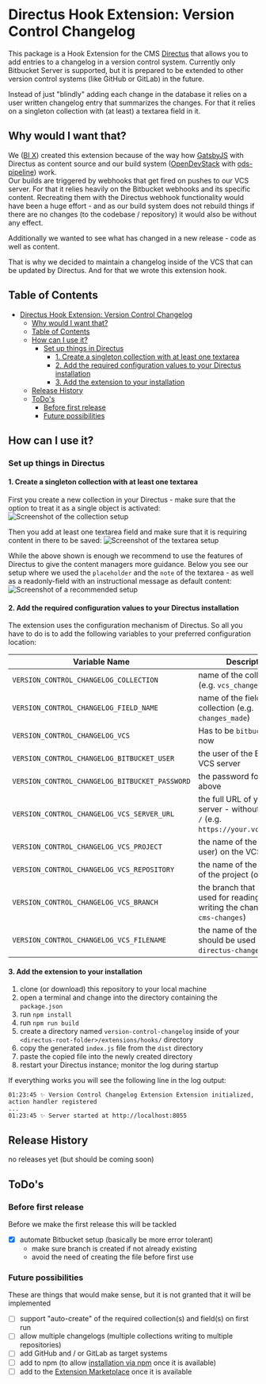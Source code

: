 # Directus Hook Extension: Version Control Changelog

This package is a Hook Extension for the CMS [Directus](https://directus.io) that allows you to add entries to a changelog in a version control system. Currently only Bitbucket Server is supported, but it is prepared to be extended to other version control systems (like GitHub or GitLab) in the future.

Instead of just "blindly" adding each change in the database it relies on a user written changelog entry that summarizes the changes. For that it relies on a singleton collection with (at least) a textarea field in it.

## Why would I want that?

We ([BI X](https://www.bix-digital.com)) created this extension because of the way how [GatsbyJS](https://www.gatsbyjs.com/) with Directus as content source and our build system ([OpenDevStack](https://www.opendevstack.org/) with [ods-pipeline](https://github.com/opendevstack/ods-pipeline)) work.  
Our builds are triggered by webhooks that get fired on pushes to our VCS server. For that it relies heavily on the Bitbucket webhooks and its specific content. Recreating them with the Directus webhook functionality would have been a huge effort - and as our build system does not rebuild things if there are no changes (to the codebase / repository) it would also be without any effect.

Additionally we wanted to see what has changed in a new release - code as well as content.

That is why we decided to maintain a changelog inside of the VCS that can be updated by Directus. And for that we wrote this extension hook.

## Table of Contents

- [Directus Hook Extension: Version Control Changelog](#directus-hook-extension-version-control-changelog)
	- [Why would I want that?](#why-would-i-want-that)
	- [Table of Contents](#table-of-contents)
	- [How can I use it?](#how-can-i-use-it)
		- [Set up things in Directus](#set-up-things-in-directus)
			- [1. Create a singleton collection with at least one textarea](#1-create-a-singleton-collection-with-at-least-one-textarea)
			- [2. Add the required configuration values to your Directus installation](#2-add-the-required-configuration-values-to-your-directus-installation)
			- [3. Add the extension to your installation](#3-add-the-extension-to-your-installation)
	- [Release History](#release-history)
	- [ToDo's](#todos)
		- [Before first release](#before-first-release)
		- [Future possibilities](#future-possibilities)

## How can I use it?

### Set up things in Directus

#### 1. Create a singleton collection with at least one textarea

First you create a new collection in your Directus - make sure that the option to treat it as a single object is activated:
![Screenshot of the collection setup](documentation/images/create_collection.png)

Then you add at least one textarea field and make sure that it is requiring content in there to be saved:
![Screenshot of the textarea setup](documentation/images/create_field.png)

While the above shown is enough we recommend to use the features of Directus to give the content managers more guidance. Below you see our setup where we used the `placeholder` and the `note` of the textarea - as well as a readonly-field with an instructional message as default content:
![Screenshot of a recommended setup](documentation/images/recommended_collection.png)

#### 2. Add the required configuration values to your Directus installation

The extension uses the configuration mechanism of Directus. So all you have to do is to add the following variables to your preferred configuration location:

| Variable Name | Description |
|---------------|-------------|
| `VERSION_CONTROL_CHANGELOG_COLLECTION` | name of the collection (e.g. `vcs_changelog`) |
| `VERSION_CONTROL_CHANGELOG_FIELD_NAME` | name of the field in the collection (e.g. `changes_made`) |
| `VERSION_CONTROL_CHANGELOG_VCS` | Has to be `bitbucket` for now |
| `VERSION_CONTROL_CHANGELOG_BITBUCKET_USER` | the user of the Bitbucket VCS server |
| `VERSION_CONTROL_CHANGELOG_BITBUCKET_PASSWORD` | the password for the user above |
| `VERSION_CONTROL_CHANGELOG_VCS_SERVER_URL` | the full URL of your VCS server - without a trailing `/` (e.g. `https://your.vcs.example`) |
| `VERSION_CONTROL_CHANGELOG_VCS_PROJECT` | the name of the project (or user) on the VCS server |
| `VERSION_CONTROL_CHANGELOG_VCS_REPOSITORY` | the name of the repository of the project (or user) |
| `VERSION_CONTROL_CHANGELOG_VCS_BRANCH` | the branch that should be used for reading and writing the changelog (e.g. `cms-changes`) |
| `VERSION_CONTROL_CHANGELOG_VCS_FILENAME` | the name of the file that should be used (e.g. `directus-changelog.md`) |

#### 3. Add the extension to your installation

1. clone (or download) this repository to your local machine
1. open a terminal and change into the directory containing the `package.json`
1. run `npm install`
1. run `npm run build`
1. create a directory named `version-control-changelog` inside of your `<directus-root-folder>/extensions/hooks/` directory
1. copy the generated `index.js` file from the `dist` directory
1. paste the copied file into the newly created directory
1. restart your Directus instance; monitor the log during startup

If everything works you will see the following line in the log output:

```log
01:23:45 ✨ Version Control Changelog Extension Extension initialized, action handler registered
...
01:23:45 ✨ Server started at http://localhost:8055
```

## Release History

no releases yet (but should be coming soon)

## ToDo's

### Before first release

Before we make the first release this will be tackled

- [x] automate Bitbucket setup (basically be more error tolerant)
  - make sure branch is created if not already existing
  - avoid the need of creating the file before first use

### Future possibilities

These are things that would make sense, but it is not granted that it will be implemented

- [ ] support "auto-create" of the required collection(s) and field(s) on first run
- [ ] allow multiple changelogs (multiple collections writing to multiple repositories)
- [ ] add GitHub and / or GitLab as target systems
- [ ] add to npm (to allow [installation via npm](https://directus.io/road-map/#q1-2022) once it is available)
- [ ] add to the [Extension Marketplace]((https://directus.io/road-map/#q2-2022)) once it is available
